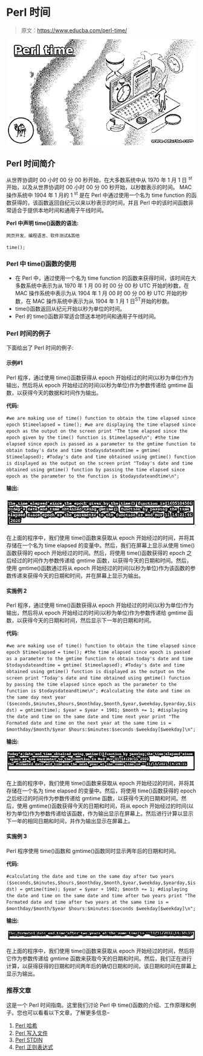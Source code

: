 # Perl 时间

> 原文：<https://www.educba.com/perl-time/>

![Perl time](img/262c74fede7e9880cd53b40b6abe6b06.png)



## Perl 时间简介

从世界协调时 00 小时 00 分 00 秒开始，在大多数系统中从 1970 年 1 月 1 日 <sup>st</sup> 开始，以及从世界协调时 00 小时 00 分 00 秒开始，以秒数表示的时间。 MAC 操作系统中 1904 年 1 月的 1 <sup>st</sup> 是在 Perl 中通过使用一个名为 time function 的函数获得的，该函数返回自纪元以来以秒表示的时间，并且 Perl 中的该时间函数非常适合于提供本地时间和通用子午线时间。

**Perl 中声明 time()函数的语法:**

<small>网页开发、编程语言、软件测试&其他</small>

`time();`

### Perl 中 time()函数的使用

*   在 Perl 中，通过使用一个名为 time function 的函数来获得时间，该时间在大多数系统中表示为从 1970 年 1 月 00 时 00 分 00 秒 UTC 开始的秒数，在 MAC 操作系统中表示为从 1904 年 1 月 00 时 00 分 00 秒 UTC 开始的秒数，在 MAC 操作系统中表示为从 1904 年 1 月 1 日<sup>ST</sup>开始的秒数。
*   time()函数返回从纪元开始以秒为单位的时间。
*   Perl 的 time()函数非常适合馈送本地时间和通用子午线时间。

### Perl 时间的例子

下面给出了 Perl 时间的例子:

#### 示例#1

Perl 程序，通过使用 time()函数获得从 epoch 开始经过的时间(以秒为单位)作为输出，然后将从 epoch 开始经过的时间(以秒为单位)作为参数传递给 gmtime 函数，以获得今天的数据和时间作为输出。

**代码:**

`#we are making use of time() function to obtain the time elapsed since epoch
$timeelapsed = time();
#we are displaying the time elapsed since epoch as the output on the screen
print "The time elapsed since the epoch given by the time() function is $timeelapsed\n";
#the time elapsed since epoch is passed as a parameter to the gmtime function to obtain today's date and time
$todaysdateandtime = gmtime( $timeelapsed);
#Today's date and time obtained using gmtime() function is displayed as the output on the screen
print "Today's date and time obtained using gmtime() function by passing the time elapsed since epoch as the parameter to the function is $todaysdateandtime\n";`

**输出:**

![Perl time 1](img/73c6daba5bfbe1bda4d9989921c4d633.png)



在上面的程序中，我们使用 time()函数来获取从 epoch 开始经过的时间，并将其存储在一个名为 time elapsed 的变量中。然后，我们在屏幕上显示从使用 time()函数获得的 epoch 开始经过的时间。然后，将使用 time()函数获得的 epoch 之后经过的时间作为参数传递给 gmtime 函数，以获得今天的日期和时间。然后，使用 gmtime()函数通过将从 epoch 开始经过的时间(以秒为单位)作为该函数的参数传递来获得今天的日期和时间，并在屏幕上显示为输出。

#### 实施例 2

Perl 程序，通过使用 time()函数获得从 epoch 开始经过的时间(以秒为单位)作为输出，然后将从 epoch 开始经过的时间(以秒为单位)作为参数传递给 gmtime 函数，以获得今天的日期和时间，然后显示下一年的日期和时间。

**代码:**

`#we are making use of time() function to obtain the time elapsed since epoch
$timeelapsed = time();
#the time elapsed since epoch is passed as a parameter to the gmtime function to obtain today's date and time
$todaysdateandtime = gmtime( $timeelapsed);
#Today's date and time obtained using gmtime() function is displayed as the output on the screen
print "Today's date and time obtained using gmtime() function by passing the time elapsed since epoch as the parameter to the function is $todaysdateandtime\n";
#calculating the date and time on the same day next year
($seconds,$minutes,$hours,$monthday,$month,$year,$weekday,$yearday,$isdst) = gmtime(time);
$year = $year + 1901;
$month += 1;
#displaying the date and time on the same date and time next year
print "The Formated date and time on the next year at the same time is = $monthday/$month/$year $hours:$minutes:$seconds $weekday[$weekday]\n";`

**输出:**

![Perl time 2](img/9fa398855080ac177042aca1b52ba86b.png)



在上面的程序中，我们使用 time()函数来获取从 epoch 开始经过的时间，并将其存储在一个名为 time elapsed 的变量中。然后，将使用 time()函数获得的 epoch 之后经过的时间作为参数传递给 gmtime 函数，以获得今天的日期和时间。然后，使用 gmtime()函数获得今天的日期和时间，将从 epoch 开始经过的时间(以秒为单位)作为参数传递给该函数，作为输出显示在屏幕上。然后进行计算以显示下一年的相同日期和时间，并作为输出显示在屏幕上。

#### 实施例 3

Perl 程序使用 time()函数和 gmtime()函数同时显示两年后的日期和时间。

**代码:**

`#calculating the date and time on the same day after two years
($seconds,$minutes,$hours,$monthday,$month,$year,$weekday,$yearday,$isdst) = gmtime(time);
$year = $year + 1902;
$month += 1;
#displaying the date and time on the same date and time after two years
print "The Formated date and time after two years at the same time is = $monthday/$month/$year $hours:$minutes:$seconds $weekday[$weekday]\n";`

**输出:**

![after two years](img/b2182227407d08c24719337ab789fcb8.png)



在上面的程序中，我们使用 time()函数来获取从 epoch 开始经过的时间，然后将它作为参数传递给 gmtime 函数来获取今天的日期和时间。然后，我们正在进行计算，以获得获得的日期和时间两年后的确切日期和时间，该日期和时间在屏幕上显示为输出。

### 推荐文章

这是一个 Perl 时间指南。这里我们讨论 Perl 中 time()函数的介绍、工作原理和例子。您也可以看看以下文章，了解更多信息–

1.  [Perl 哈希](https://www.educba.com/perl-hash/)
2.  [Perl 写入文件](https://www.educba.com/perl-write-to-file/)
3.  [Perl STDIN](https://www.educba.com/perl-stdin/)
4.  [Perl 正则表达式](https://www.educba.com/perl-regular-expression/)






